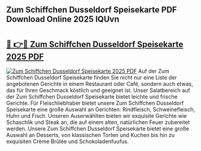 ## Zum Schiffchen Dusseldorf Speisekarte PDF Download Online 2025 IQUvn

# <h2><a href="http://gc5oaw.nevu.top/?p=Zum+Schiffchen+Dusseldorf+Speisekarte">🔗 👉🔴 Zum Schiffchen Dusseldorf Speisekarte 2025 PDF</a></h2>

[![Zum Schiffchen Dusseldorf Speisekarte 2025 PDF](https://i.imgur.com/dBaPXMq.png)](http://gc5oaw.nevu.top/?p=Zum+Schiffchen+Dusseldorf+Speisekarte)
Auf der Zum Schiffchen Dusseldorf Speisekarte finden Sie nicht nur eine Liste der angebotenen Gerichte in einem Restaurant oder Café, sondern auch etwas, das für Ihren Geschmack köstlich und geeignet ist. Unser Salatbereich auf der Zum Schiffchen Dusseldorf Speisekarte bietet leichte und frische Gerichte. Für Fleischliebhaber bietet unsere Zum Schiffchen Dusseldorf Speisekarte eine große Auswahl an Gerichten: Rindfleisch, Schweinefleisch, Huhn und Fisch. Unseren Auserwählten bieten wir exquisite Gerichte wie Schaschlik und Steak an, die auf einem alten, natürlichen Feuer zubereitet werden. Unsere Zum Schiffchen Dusseldorf Speisekarte bietet eine große Auswahl an Desserts, von klassischen Torten und Kuchen bis hin zu exquisiten Crème Brûlée und Schokoladenfuufus.
